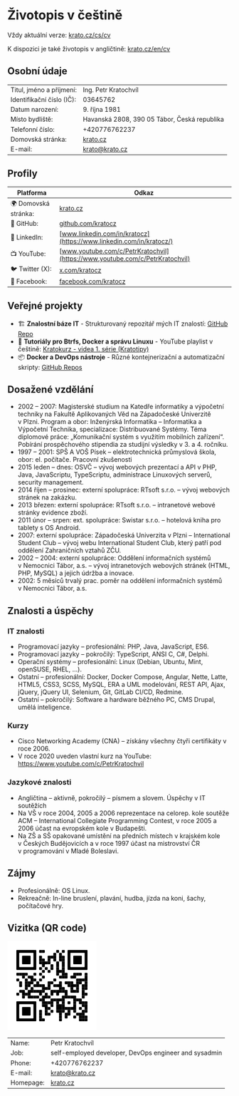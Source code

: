 # Životopis v češtině

Vždy aktuální verze:  [krato.cz/cs/cv](../cs/cv.md)

K dispozici je také životopis v angličtině: [krato.cz/en/cv](../en/cv.md)

## Osobní údaje

|                           |                                              |
|---------------------------|----------------------------------------------|
| Titul, jméno a příjmení:  | Ing. Petr Kratochvíl                         |
| Identifikační číslo (IČ): | 03645762                                     |
| Datum narození:           | 9. října 1981                                |
| Místo bydliště:           | Havanská 2808, 390 05 Tábor, Česká republika |
| Telefonní číslo:          | +420776762237                                |
| Domovská stránka:         | [krato.cz](https://krato.cz)                 |
| E-mail:                   | [krato@krato.cz](mailto:krato@krato.cz)      |

## Profily

| Platforma            | Odkaz                                                                        |
|----------------------|------------------------------------------------------------------------------|
| 🌍 Domovská stránka: | [krato.cz](https://krato.cz/)                                                |
| 🐙 GitHub:           | [github.com/kratocz](https://github.com/kratocz)                             |
| 💼 LinkedIn:         | [www.linkedin.com/in/kratocz](https://www.linkedin.com/in/kratocz/)          |
| 📺 YouTube:          | [www.youtube.com/c/PetrKratochvil](https://www.youtube.com/c/PetrKratochvil) |
| 🐦 Twitter (X):      | [x.com/kratocz](https://x.com/kratocz)                                       |
| 📘 Facebook:         | [facebook.com/kratocz](https://www.facebook.com/kratocz)                     |

## Veřejné projekty

- 🏗 **Znalostní báze IT** - Strukturovaný repozitář mých IT znalostí: [GitHub Repo](https://github.com/kratocz/shel)
- 🐧 **Tutoriály pro Btrfs, Docker a správu Linuxu** - YouTube playlist v češtině: [Kratokurz - videa 1. série (Kratotipy)](https://youtube.com/playlist?list=PLaudh7Uy_4tV-xpzPtFln51tNqA7nLJ_x&si=R_UCIlmM8ZwODst6)
- 📦 **Docker a DevOps nástroje** - Různé kontejnerizační a automatizační skripty: [GitHub Repos](https://github.com/kratocz?tab=repositories)
## Dosažené vzdělání

* 2002 – 2007: Magisterské studium na Katedře informatiky a výpočetní techniky na Fakultě Aplikovaných Věd na Západočeské Univerzitě v Plzni. Program a obor: Inženýrská Informatika – Informatika a Výpočetní Technika, specializace: Distribuované Systémy. Téma diplomové práce: „Komunikační systém s využitím mobilních zařízení“. Pobírání prospěchového stipendia za studijní výsledky v 3. a 4. ročníku.
* 1997 – 2001: SPŠ A VOŠ Písek – elektrotechnická průmyslová škola, obor: el. počítače.
Pracovní zkušenosti
* 2015 leden – dnes: OSVČ – vývoj webových prezentací a API v PHP, Java, JavaScriptu, TypeScriptu, administrace Linuxových serverů, security management.
* 2014 říjen – prosinec: externí spolupráce: RTsoft s.r.o. – vývoj webových stránek na zakázku.
* 2013 březen: externí spolupráce: RTsoft s.r.o. – intranetové webové stránky evidence zboží.
* 2011 únor – srpen: ext. spolupráce: Swistar s.r.o. – hotelová kniha pro tablety s OS Android.
* 2007: externí spolupráce: Západočeská Univerzita v Plzni – International Student Club – vývoj webu International Student Club, který patří pod oddělení Zahraničních vztahů ZČU.
* 2002 – 2004: externí spolupráce: Oddělení informačních systémů v Nemocnici Tábor, a.s. – vývoj intranetových webových stránek (HTML, PHP, MySQL) a jejich údržba a inovace.
* 2002: 5 měsíců trvalý prac. poměr na oddělení informačních systémů v Nemocnici Tábor, a.s.

## Znalosti a úspěchy

### IT znalosti

* Programovací jazyky – profesionální: PHP, Java, JavaScript, ES6.
* Programovací jazyky – pokročilý: TypeScript, ANSI C, C#, Delphi.
* Operační systémy – profesionální: Linux (Debian, Ubuntu, Mint, openSUSE, RHEL, …).
* Ostatní – profesionální: Docker, Docker Compose, Angular, Nette, Latte, HTML5, CSS3, SCSS, MySQL, ERA a UML modelování, REST API, Ajax, jQuery, jQuery UI, Selenium, Git, GitLab CI/CD, Redmine.
* Ostatní – pokročilý: Software a hardware běžného PC, CMS Drupal, umělá inteligence.

### Kurzy

* Cisco Networking Academy (CNA) – získány všechny čtyři certifikáty v roce 2006.
* V roce 2020 uveden vlastní kurz na YouTube: https://www.youtube.com/c/PetrKratochvil

### Jazykové znalosti

* Angličtina – aktivně, pokročilý – písmem a slovem.
Úspěchy v IT soutěžích
* Na VŠ v roce 2004, 2005 a 2006 reprezentace na celorep. kole soutěže ACM – International Collegiate Programming Contest, v roce 2005 a 2006 účast na evropském kole v Budapešti.
* Na ZŠ a SŠ opakované umístění na předních místech v krajském kole v Českých Budějovicích a v roce 1997 účast na mistrovství ČR v programování v Mladé Boleslavi.

## Zájmy

* Profesionálně: OS Linux.
* Rekreačně: In-line bruslení, plavání, hudba, jízda na koni, šachy, počítačové hry.


## Vizitka (QR code)

![Petr Kratochvíl's vCard QR code](../assets/qrcode-url-krato.cz-vcard-02.svg)

|           |                                                       |
|-----------|-------------------------------------------------------|
| Name:     | Petr Kratochvíl                                       |
| Job:      | self-employed developer, DevOps engineer and sysadmin |
| Phone:    | +420776762237                                         |
| E-mail:   | [krato@krato.cz](mailto:krato@krato.cz)               |
| Homepage: | [krato.cz](https://krato.cz/)                         |

